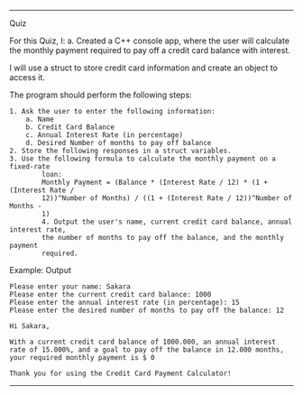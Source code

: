 ---------------------------------------------------------------------------------------------------------------------------------------------------------------
Quiz

For this Quiz, I:
a. Created a C++ console app, where the user will calculate the monthly payment required to pay off a
credit card balance with interest.

I will use a struct to store credit card information and create an object to
access it. 

The program should perform the following steps:

    1. Ask the user to enter the following information:
        a. Name
        b. Credit Card Balance
        c. Annual Interest Rate (in percentage)
        d. Desired Number of months to pay off balance   
    2. Store the following responses in a struct variables.
    3. Use the following formula to calculate the monthly payment on a fixed-rate
            loan:
            Monthly Payment = (Balance * (Interest Rate / 12) * (1 + (Interest Rate /
            12))^Number of Months) / ((1 + (Interest Rate / 12))^Number of Months -
            1)
            4. Output the user's name, current credit card balance, annual interest rate,
            the number of months to pay off the balance, and the monthly payment
            required.
            
Example: 
    Output
    
    Please enter your name: Sakara
    Please enter the current credit card balance: 1000
    Please enter the annual interest rate (in percentage): 15
    Please enter the desired number of months to pay off the balance: 12

    Hi Sakara,

    With a current credit card balance of 1000.000, an annual interest rate of 15.000%, and a goal to pay off the balance in 12.000 months, your required monthly payment is $ 0

    Thank you for using the Credit Card Payment Calculator!
-----------------------------------------------------------------------------------------------------------------------------------


